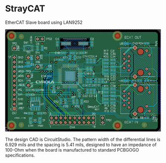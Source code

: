 # StrayCAT
 EtherCAT Slave board using LAN9252

![Image](img/StrayCAT_PCB.png)

The design CAD is CircuitStudio. The pattern width of the differential lines is 6.929 mils and the spacing is 5.41 mils, designed to have an impedance of 100-Ohm when the board is manufactured to standard PCBGOGO specifications.